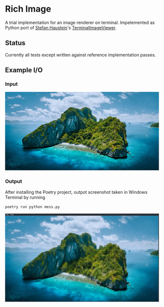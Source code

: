 # Rich Image

A trial implementation for an image renderer on terminal. Impelemented as Python port of [Stefan Haustein](https://github.com/stefanhaustein)'s [TerminalImageViewer](https://github.com/stefanhaustein/TerminalImageViewer). 

## Status
Currently all tests except written against reference implementation passes.

## Example I/O
### Input
![Island Picture](.\tests\img\island.jpg)
### Output
After installing the Poetry project, outpot screenshot taken in Windows Terminal by running
```bash
poetry run python mess.py
```
![Island Output](https://github.com/erdurano/rich_img/blob/main/img/island_output.png?raw=true)


